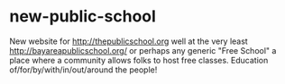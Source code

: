 new-public-school
=================

New website for http://thepublicschool.org well at the very least http://bayareapublicschool.org/ or perhaps any generic "Free School" a place where a community allows folks to host free classes. Education of/for/by/with/in/out/around the people!
